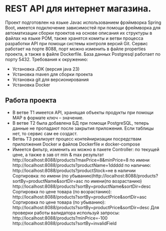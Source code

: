 # REST API для интернет магазина.
Проект подготовлен на языке Javaс использованием фрэймворка Spring Boot, имеется подключение зависимостей при помощи фреймворка для автоматизации сборки проектов на основе описания их структуры в файлах на языке POM, также хранятся комиты и ветви процесса разработки API при помощи системы контроля версий Git.
Сервис работает на порте 8088, порт можно изменить в файле properties проекта, а также в файле Dockerfile. База данных Postgresql работает по порту 5432.
Требования к окружению:
* Установка JDK (версия java 23)
* Установка maven для сборки проекта
* Установка git для версионирования
* Установка Docker

## Работа проекта
* В ветве T1 имеется API, хранящая объекты продукты при помощи MAP в формате ключ – значение.
* В ветве Т2 была добавлена БД при помощи PostgreSQL, теперь данные не пропадают после закрытия приложения. Если таблицы нет, то сервис сам ее создаст.
* Ветвь Т3 реализует процесс контейниризации посредствам прилолжения Docker и файлов Dockerfile и docker-compose
* Имеется фильтр, изменить их можно в пакете Controller:
по текущей цене, а также в зав от min & max результат http://localhost:8088/products?maxPrice=8&minPrice=8
по имени http://localhost:8088/products?productName=1ddddd
по наличию: http://localhost:8088/products?productStock=не в наличии
Сортировка:
по имени (по убыванию)http://localhost:8088/products?sortBy=productName&sortDir=asc
по имени(по возрастанию)
http://localhost:8088/products?sortBy=productName&sortDir=desc
Сортировка по цене товара (по возрастанию):
http://localhost:8088/products?sortBy=productPrice&sortDir=asc
Сортировка по цене товара (по убыванию):
http://localhost:8088/products?sortBy=productPrice&sortDir=desc
Для проверки работы валидатора используй запросы:
http://localhost:8088/products?minPrice=-100
http://localhost:8088/products?sortBy=invalidField
